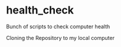 # health_check

Bunch of scripts to check computer health

Cloning the Repository to my local computer
